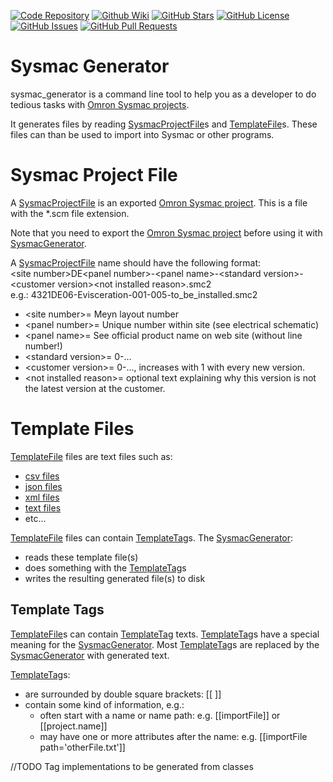 [//]: # (This file was generated from: doc/template/README.mdt using the documentation_builder package on: 2022-03-19 18:10:12.115797.)
<a id='doc-template-badges-mdt'></a>[![Code Repository](https://img.shields.io/badge/repository-git%20hub-informational)](https://github.com/nils-ten-hoeve/sysmac_generator)
[![Github Wiki](https://img.shields.io/badge/documentation-wiki-informational)](https://github.com/nils-ten-hoeve/sysmac_generator/wiki)
[![GitHub Stars](https://img.shields.io/github/stars/nils-ten-hoeve/sysmac_generator)](https://github.com/nils-ten-hoeve/sysmac_generator/stargazers)
[![GitHub License](https://img.shields.io/badge/license-MIT-informational)](https://raw.githubusercontent.com/nils-ten-hoeve/sysmac_generator/main/LICENSE)
[![GitHub Issues](https://img.shields.io/github/issues/nils-ten-hoeve/sysmac_generator)](https://github.com/nils-ten-hoeve/sysmac_generator/issues)
[![GitHub Pull Requests](https://img.shields.io/github/issues-pr/nils-ten-hoeve/sysmac_generator)](https://github.com/nils-ten-hoeve/sysmac_generator/pulls)

<a id='doc-template-01-sysmac-generator-mdt'></a><a id='sysmac-generator'></a>
# Sysmac Generator
sysmac_generator is a command line tool to help you as a developer to do tedious
tasks with [Omron Sysmac projects](https://automation.omron.com/en/us/products/family/sysstdio).

It generates files by reading [SysmacProjectFile](https://github.com/nils-ten-hoeve/sysmac_generator/wiki/01-Sysmac-Generator#sysmac-project-file)s and [TemplateFile](https://github.com/nils-ten-hoeve/sysmac_generator/wiki/01-Sysmac-Generator#template-files)s.
These files can than be used to import into Sysmac or other programs.


<a id='sysmac-project-file'></a>
# Sysmac Project File
A [SysmacProjectFile](https://github.com/nils-ten-hoeve/sysmac_generator/wiki/01-Sysmac-Generator#sysmac-project-file) is an exported
[Omron Sysmac project](https://automation.omron.com/en/us/products/family/sysstdio).
This is a file with the *.scm file extension.

Note that you need to export the
[Omron Sysmac project](https://automation.omron.com/en/us/products/family/sysstdio)
before using it with [SysmacGenerator](https://github.com/nils-ten-hoeve/sysmac_generator/wiki/01-Sysmac-Generator#sysmac-generator).

A [SysmacProjectFile](https://github.com/nils-ten-hoeve/sysmac_generator/wiki/01-Sysmac-Generator#sysmac-project-file) name should have the following format:\
&lt;site number&gt;DE&lt;panel number&gt;-&lt;panel name&gt;-&lt;standard version&gt;-&lt;customer version&gt;&lt;not installed reason&gt;.smc2\
e.g.: 4321DE06-Evisceration-001-005-to_be_installed.smc2
* &lt;site number&gt;= Meyn layout number
* &lt;panel number&gt;= Unique number within site (see electrical schematic)
* &lt;panel name&gt;= See official product name on web site (without line number!)
* &lt;standard version&gt;= 0-...
* &lt;customer version&gt;= 0-..., increases with 1 with every new version.
* &lt;not installed reason&gt;= optional text explaining why this version is not the latest version at the customer.


<a id='template-files'></a>
# Template Files
[TemplateFile](https://github.com/nils-ten-hoeve/sysmac_generator/wiki/01-Sysmac-Generator#template-files) files are text files such as:
* [csv files](https://en.wikipedia.org/wiki/Comma-separated_values)
* [json files](https://en.wikipedia.org/wiki/JSON)
* [xml files](https://en.wikipedia.org/wiki/XML)
* [text files](https://en.wikipedia.org/wiki/Text_file)
* etc...

[TemplateFile](https://github.com/nils-ten-hoeve/sysmac_generator/wiki/01-Sysmac-Generator#template-files) files can contain [TemplateTag](https://github.com/nils-ten-hoeve/sysmac_generator/wiki/01-Sysmac-Generator#template-tags)s.
The [SysmacGenerator](https://github.com/nils-ten-hoeve/sysmac_generator/wiki/01-Sysmac-Generator#sysmac-generator):
* reads these template file(s)
* does something with the [TemplateTag](https://github.com/nils-ten-hoeve/sysmac_generator/wiki/01-Sysmac-Generator#template-tags)s
* writes the resulting generated file(s) to disk


<a id='template-tags'></a>
## Template Tags
[TemplateFile](https://github.com/nils-ten-hoeve/sysmac_generator/wiki/01-Sysmac-Generator#template-files)s can contain [TemplateTag](https://github.com/nils-ten-hoeve/sysmac_generator/wiki/01-Sysmac-Generator#template-tags) texts.
[TemplateTag](https://github.com/nils-ten-hoeve/sysmac_generator/wiki/01-Sysmac-Generator#template-tags)s have a special meaning for the [SysmacGenerator](https://github.com/nils-ten-hoeve/sysmac_generator/wiki/01-Sysmac-Generator#sysmac-generator).
Most [TemplateTag](https://github.com/nils-ten-hoeve/sysmac_generator/wiki/01-Sysmac-Generator#template-tags)s are replaced by the [SysmacGenerator](https://github.com/nils-ten-hoeve/sysmac_generator/wiki/01-Sysmac-Generator#sysmac-generator) with generated text.

[TemplateTag](https://github.com/nils-ten-hoeve/sysmac_generator/wiki/01-Sysmac-Generator#template-tags)s:
* are surrounded by double square brackets: [[ ]]
* contain some kind of information, e.g.:
  * often start with a name or name path:
    e.g. [[importFile]] or [[project.name]]
  * may have one or more attributes after the name:
    e.g. [[importFile path='otherFile.txt']]

//TODO Tag implementations to be generated from classes